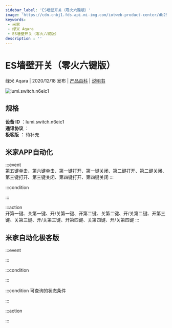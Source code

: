 ```yaml
---
sidebar_label: 'ES墙壁开关（零火六键版）'
image: 'https://cdn.cnbj1.fds.api.mi-img.com/iotweb-product-center/db295f4ba628fa52c22d117556ac3b72_六键开关+场景正面图%20-%20副本.png?GalaxyAccessKeyId=AKVGLQWBOVIRQ3XLEW&Expires=9223372036854775807&Signature=cViAIisvQsi6OguhPLCHqEwitr4='
keywords: 
 - 米家
 - 绿米 Aqara
 - ES墙壁开关（零火六键版）
description : ''
---
```

# ES墙壁开关（零火六键版）

绿米 Aqara | 2020/12/18 发布 | [产品百科](https://home.mi.com/webapp/content/baike/product/index.html?model=lumi.switch.n6eic1/) | [说明书](https://home.mi.com/views/introduction.html?model=lumi.switch.n6eic1&region=cn)

![lumi.switch.n6eic1](https://cdn.cnbj1.fds.api.mi-img.com/iotweb-product-center/db295f4ba628fa52c22d117556ac3b72_六键开关+场景正面图%20-%20副本.png?GalaxyAccessKeyId=AKVGLQWBOVIRQ3XLEW&Expires=9223372036854775807&Signature=cViAIisvQsi6OguhPLCHqEwitr4=)

## 规格  
> 
**设备 ID** ：lumi.switch.n6eic1  
**通讯协议** ：  
**极客版**  ： 待补充 


## 米家APP自动化  

:::event  
第五键单击、第六键单击、第一键打开、第一键关闭、第二键打开、第二键关闭、第三键打开、第三键关闭、第四键打开、第四键关闭
:::

:::condition  

:::

:::action   
开第一键、关第一键、开/关第一键、开第二键、关第二键、开/关第二键、开第三键、关第三键、开/关第三键、开第四键、关第四键、开/关第四键
:::

## 米家自动化极客版  

:::event  

:::

:::condition  

:::

:::condition 可查询的状态条件  

:::

:::action  

:::

        
